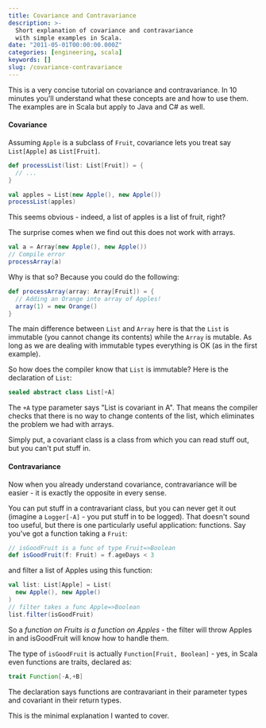 ```yaml
---
title: Covariance and Contravariance
description: >-
  Short explanation of covariance and contravariance
  with simple examples in Scala.
date: "2011-05-01T00:00:00.000Z"
categories: [engineering, scala]
keywords: []
slug: /covariance-contravariance
---
```


This is a very concise tutorial on covariance and contravariance. In 10 minutes you'll understand what these concepts are and how to use them. The examples are in Scala but apply to Java and C# as well.

#### Covariance

Assuming `Apple` is a subclass of `Fruit`, covariance lets you treat say `List[Apple]` as `List[Fruit]`.

```scala
def processList(list: List[Fruit]) = {
  // ...
}

val apples = List(new Apple(), new Apple())
processList(apples)
```

This seems obvious - indeed, a list of apples is a list of fruit, right?

The surprise comes when we find out this does not work with arrays.

```scala
val a = Array(new Apple(), new Apple())
// Compile error
processArray(a)
```

Why is that so? Because you could do the following:

```scala
def processArray(array: Array[Fruit]) = {
  // Adding an Orange into array of Apples!
  array(1) = new Orange()
}
```

The main difference between `List` and `Array` here is that the `List` is immutable (you cannot change its contents) while the `Array` is mutable. As long as we are dealing with immutable types everything is OK (as in the first example).

So how does the compiler know that `List` is immutable? Here is the declaration of `List`:

```scala
sealed abstract class List[+A]
```

The `+A` type parameter says "List is covariant in A". That means the compiler checks that there is no way to change contents of the list, which eliminates the problem we had with arrays.

Simply put, a covariant class is a class from which you can read stuff out, but you can't put stuff in.

#### Contravariance

Now when you already understand covariance, contravariance will be easier - it is exactly the opposite in every sense.

You can put stuff in a contravariant class, but you can never get it out (imagine a `Logger[-A]` - you put stuff in to be logged). That doesn't sound too useful, but there is one particularly useful application: functions. Say you've got a function taking a `Fruit`:

```scala
// isGoodFruit is a func of type Fruit=>Boolean
def isGoodFruit(f: Fruit) = f.ageDays < 3
```

and filter a list of Apples using this function:

```scala
val list: List[Apple] = List(
  new Apple(), new Apple()
)
// filter takes a func Apple=>Boolean
list.filter(isGoodFruit)
```

So a _function on Fruits is a function on Apples_ - the filter will throw Apples in and isGoodFruit will know how to handle them.

The type of `isGoodFruit` is actually `Function[Fruit, Boolean]` - yes, in Scala even functions are traits, declared as:

```scala
trait Function[-A,+B]
```

The declaration says functions are contravariant in their parameter types and covariant in their return types.

This is the minimal explanation I wanted to cover.
